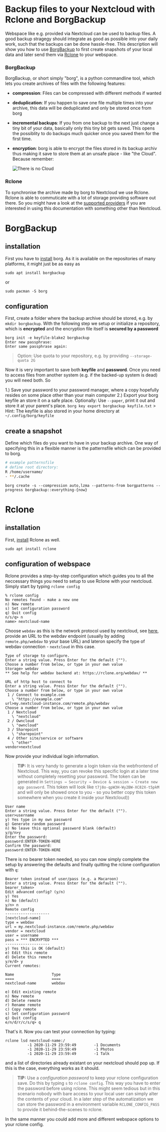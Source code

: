 # Backup files to your Nextcloud with Rclone and BorgBackup

Webspace like e.g. provided via Nextcloud can be used to backup files. A good backup stragegy should integrate as good as possible into your daily work, such that the backups can be done hassle-free. This description will show you how to use [BorgBackup](https://borgbackup.readthedocs.io/en/stable/index.html) to first create snapshots of your local data and later send them via [Rclone](https://rclone.org/) to your webspace. 

### BorgBackup
BorgBackup, or short simply "borg", is a python commandline tool, which lets you create archives of files with the following features:
 * **compression**: Files can be compressed
   with different methods if wanted
 * **deduplication**: If you happen to save
   one file multiple times into your archive,
   this data will be deduplicated and only be
   stored once from borg
 * **incremental backups**: If you from one backup
   to the next just change a tiny bit of your
   data, basically only this tiny bit gets
   saved. This opens the possiblity to do
   backups much quicker once you saved
   them for the first time. 
 * **encryption**: borg is able to encrypt the
   files stored in its backup archiv thus making
   it save to store them at an unsafe
   place - like "the Cloud".
   Because remember:
   
   ![There is no Cloud](images/nocloud.png)

### Rclone

To synchronise the archive made by borg to Nextcloud we use Rclone. Rclone is able to commuticate with a lot of storage providing software out there. So you might have a look at the [supported providers](https://rclone.org/#providers) if you are interested in using this documentation with something other than Nextcloud.

# BorgBackup
## installation
First you have to [install](https://borgbackup.readthedocs.io/en/latest/installation.html) borg. As it is available on the repositories of many platforms, it might just be as easy as
```
sudo apt install borgbackup
```
or
```
sudo pacman -S borg
```

## configuration
First, create a folder where the backup archive should be stored, e.g. by `mkdir borgbackup`. With the following step we setup or initialize a repository, which is **encrypted** and the encryption file itself is **secured by a password**
```
borg init -e keyfile-blake2 borgbackup
Enter new passphrase: 
Enter same passphrase again: 
```
> Option: Use quota to your repository, e.g. by providing `--storage-quota 2G`

Now it is very important to save both **keyfile** and **password**. Once you need to access files from another system (e.g. if the backed-up system is dead) you will need both. So

1.) Save your password to your password manager, where a copy hopefully resides on some place other than your main computer
2.) Export your borg keyfile an store it on a safe place. Optionally: Use `--paper`, print it out and store it at your parent's place.
    ```
    borg key export borgbackup keyfile.txt
    ```
    > Hint: The keyfile is also stored in your home directory at `~/.config/borg/keyfile`


## create a snapshot
Define which files do you want to have in your backup archive. One way of specifying this in a flexible manner is the patternsfile which can be provided to borg.
```sh
# example patternsfile
# define root directory:
R /home/username/
- **/.cache
```


```
borg create -s --compression auto,lzma --patterns-from borgpatterns --progress borgbackup::everything-{now}
```

# Rclone
## installation
First, [install](https://rclone.org/install/) Rclone as well.
```
sudo apt install rclone
```

## configuration of webspace
Rclone provides a step-by-step configuration which guides you to all the neccessary things you need to setup to use Rclone with your nextcloud. Simply start by typing `rclone config`

```
% rclone config
No remotes found - make a new one
n) New remote
s) Set configuration password
q) Quit config
n/s/q> n
name> nextcloud-name
```

Choose `webdav` as this is the network protocol used by nextcloud, see [here](https://rclone.org/webdav/), provide an URL to the webdav endpoint (usually by adding `remote.php/webdav` to your base URL) and lateron specify the type of webdav connection - `nextcloud` in this case.

```
Type of storage to configure.
Enter a string value. Press Enter for the default ("").
Choose a number from below, or type in your own value
Storage> webdav
** See help for webdav backend at: https://rclone.org/webdav/ **

URL of http host to connect to
Enter a string value. Press Enter for the default ("").
Choose a number from below, or type in your own value
 1 / Connect to example.com
   \ "https://example.com"
url>my.nextcloud-instance.com/remote.php/webdav
Choose a number from below, or type in your own value
 1 / Nextcloud
   \ "nextcloud"
 2 / Owncloud
   \ "owncloud"
 3 / Sharepoint
   \ "sharepoint"
 4 / Other site/service or software
   \ "other"
vendor>nextcloud
```
Now provide your individual login information. 
> **TIP:** It is very handy to generate a login token via the webfrontend of Nextcloud. This way, you can revoke this specific login at a later time without completely resetting your password. The token can be generated in `Settings → Security → Device & session → Create new app password`. This token will look like `t7j8o-qpW3H-Wy2BW-XC82X-t5pkM` and will only be showed once to you - so you better copy this token somewhere when you create it inside your Nextcloud))

```
User name
Enter a string value. Press Enter for the default ("").
user>username
y) Yes type in my own password
g) Generate random password
n) No leave this optional password blank (default)
y/g/n>y
Enter the password:
password:ENTER-TOKEN-HERE
Confirm the password:
password:ENTER-TOKEN-HERE
```

There is no bearer token needed, so you can now simply complete the setup by answering the defaults and finally quitting the rclone configuration with `q`:

```
Bearer token instead of user/pass (e.g. a Macaroon)
Enter a string value. Press Enter for the default ("").
bearer_token>
Edit advanced config? (y/n)
y) Yes
n) No (default)
y/n> n
Remote config
--------------------
[nextcloud-name]
type = webdav
url = my.nextcloud-instance.com/remote.php/webdav
vendor = nextcloud
user = username
pass = *** ENCRYPTED ***
--------------------
y) Yes this is OK (default)
e) Edit this remote
d) Delete this remote
y/e/d> y
Current remotes:

Name                 Type
====                 ====
nextcloud-name       webdav

e) Edit existing remote
n) New remote
d) Delete remote
r) Rename remote
c) Copy remote
s) Set configuration password
q) Quit config
e/n/d/r/c/s/q> q
```

That's it. Now you can test your connection by typing:
```
rclone lsd nextcloud-name:/
          -1 2020-11-29 23:59:49        -1 Documents
          -1 2020-11-29 23:59:49        -1 Photos
          -1 2020-11-29 23:59:49        -1 Talk

```
and a list of directories already existant on your nextcloud should pop up. If this is the case, everything works as it should.

> **TIP:** Use a *configuration password* to keep your rclone configuration save. Do this by typing `s` to `rclone config`. This way you have to enter the password before using rclone. This might seem tedious but in this scenario nobody with bare access to your local user can simply alter the contents of your cloud. In a later step of the automatization we can store the password in a environment variable `RCLONE_CONFIG_PASS` to provide it behind-the-scenes to rclone.

In the same manner you could add more and different webspace options to your rclone config.
